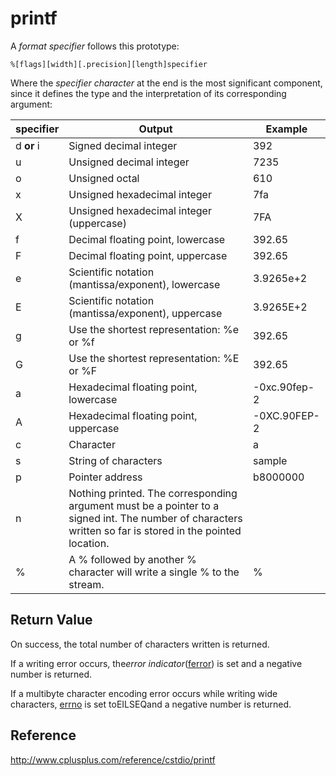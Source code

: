 # printf

A *format specifier* follows this prototype:

`%[flags][width][.precision][length]specifier`

Where the *specifier character* at the end is the most significant component, since it defines the type and the interpretation of its corresponding argument:

| **specifier** | Output | Example |
|---|---|---|
| d **or** i | Signed decimal integer | 392 |
| u | Unsigned decimal integer | 7235 |
| o | Unsigned octal | 610 |
| x | Unsigned hexadecimal integer | 7fa |
| X | Unsigned hexadecimal integer (uppercase) | 7FA |
| f | Decimal floating point, lowercase | 392.65 |
| F | Decimal floating point, uppercase | 392.65 |
| e | Scientific notation (mantissa/exponent), lowercase | 3.9265e+2 |
| E | Scientific notation (mantissa/exponent), uppercase | 3.9265E+2 |
| g | Use the shortest representation: %e or %f | 392.65 |
| G | Use the shortest representation: %E or %F | 392.65 |
| a | Hexadecimal floating point, lowercase | \-0xc.90fep-2 |
| A | Hexadecimal floating point, uppercase | \-0XC.90FEP-2 |
| c | Character | a |
| s | String of characters | sample |
| p | Pointer address | b8000000 |
| n | Nothing printed. The corresponding argument must be a pointer to a signed int. The number of characters written so far is stored in the pointed location. |  |  |
| % | A % followed by another % character will write a single % to the stream. | % |

## Return Value

On success, the total number of characters written is returned.

If a writing error occurs, the*error indicator*([ferror](http://www.cplusplus.com/ferror)) is set and a negative number is returned.

If a multibyte character encoding error occurs while writing wide characters, [errno](http://www.cplusplus.com/errno) is set toEILSEQand a negative number is returned.

## Reference

<http://www.cplusplus.com/reference/cstdio/printf>
